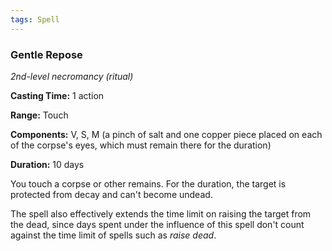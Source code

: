 ```yaml
---
tags: Spell
---
```

### Gentle Repose

*2nd-level necromancy (ritual)*

**Casting Time:** 1 action

**Range:** Touch

**Components:** V, S, M (a pinch of salt and one copper piece placed on each of the corpse's eyes, which must remain there for the duration)

**Duration:** 10 days

You touch a corpse or other remains. For the duration, the target is protected from decay and can't become undead.

The spell also effectively extends the time limit on raising the target from the dead, since days spent under the influence of this spell don't count against the time limit of spells such as *raise dead*.